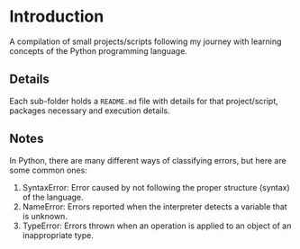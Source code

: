 # Introduction

A compilation of small projects/scripts following my journey with learning concepts of the Python programming language.

## Details
Each sub-folder holds a `README.md` file with details for that project/script, packages necessary and execution details.

## Notes
In Python, there are many different ways of classifying errors, but here are some common ones:

1. SyntaxError: Error caused by not following the proper structure (syntax) of the language.
2. NameError: Errors reported when the interpreter detects a variable that is unknown.
3. TypeError: Errors thrown when an operation is applied to an object of an inappropriate type.